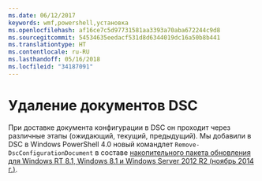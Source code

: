 ```yaml
---
ms.date: 06/12/2017
keywords: wmf,powershell,установка
ms.openlocfilehash: af16ce7c5d97731581aa3393a70aba672244c9d8
ms.sourcegitcommit: 54534635eedacf531d8d6344019dc16a50b8b441
ms.translationtype: HT
ms.contentlocale: ru-RU
ms.lasthandoff: 05/16/2018
ms.locfileid: "34187091"
---
```

# <a name="remove-dsc-documents"></a>Удаление документов DSC

При доставке документа конфигурации в DSC он проходит через различные этапы (ожидающий, текущий, предыдущий). Мы добавили в DSC в Windows PowerShell 4.0 новый командлет `Remove-DscConfigurationDocument` в составе [накопительного пакета обновления для Windows RT 8.1, Windows 8.1 и Windows Server 2012 R2 (ноябрь 2014 г.)](https://support.microsoft.com/kb/3000850).
